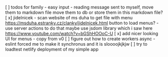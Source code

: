[ ] todos for family - easy input - reading message sent to myself, move them to markdown file
    move them to db or store them in this markdown file?
[ x]  jidelnicek - scan website of ms duha to get file with menu 
    https://msduha.estranky.cz/clanky/jidelnicek.html
    button to load menus? - use server actions to do that
    maybe use jsdom library which i saw here https://www.youtube.com/watch?v=bGShHOOoC-U
[ x] add nicer looking UI for menus - copy from v0
[ ] figure out how to create workers async - eslint forced me to make it synchronus and it is sloooojkjkjw
[ ] try to loadtest netlify deployment of my simple app